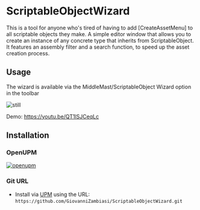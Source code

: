 # ScriptableObjectWizard

This is a tool for anyone who's tired of having to add [CreateAssetMenu] to all scriptable objects they make. A simple editor window that allows you to create an instance of any concrete type that inherits from ScriptableObject. It features an assembly filter and a search function, to speed up the asset creation process.

## Usage

The wizard is available via the MiddleMast/ScriptableObject Wizard option in the toolbar

![still](https://i.imgur.com/JyCxsml.png)

Demo: https://youtu.be/QT1lSJCeqLc

## Installation

### OpenUPM
[![openupm](https://img.shields.io/npm/v/com.middlemast.scriptableobjectwizard?label=openupm&registry_uri=https://package.openupm.com)](https://openupm.com/packages/com.middlemast.scriptableobjectwizard/)

### Git URL
- Install via [UPM](https://docs.unity3d.com/Manual/upm-ui-giturl.html) using the URL: ``https://github.com/GiovanniZambiasi/ScriptableObjectWizard.git``
